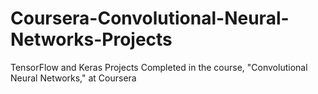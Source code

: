 # Coursera-Convolutional-Neural-Networks-Projects
TensorFlow and Keras Projects Completed in the course, "Convolutional Neural Networks," at Coursera
